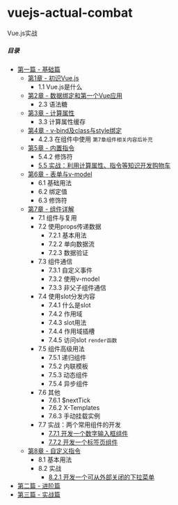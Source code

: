 # vuejs-actual-combat
Vue.js实战

##### 目录
* [第一篇 - 基础篇](chapter-basic)
   * [第1章 - 初识Vue.js](chapter-basic/chapter-1)
      * 1.1 Vue.js是什么
   * [第2章 - 数据绑定和第一个Vue应用](chapter-basic/chapter-2)
      * 2.3 语法糖
   * [第3章 - 计算属性](chapter-basic/chapter-3)
      * 3.3 计算属性缓存
   * [第4章 - v-bind及class与style绑定](chapter-basic/chapter-4)
      * 4.2.3 在组件中使用 `第7章组件相关内容后补充`
   * [第5章 - 内置指令](chapter-basic/chapter-5)
      * 5.4.2 修饰符
      * [5.5 实战：利用计算属性、指令等知识开发购物车](chapter-basic/chapter-5/shopping-cart)
   * [第6章 - 表单与v-model](chapter-basic/chapter-6)
      * 6.1 基础用法
      * 6.2 绑定值
      * 6.3 修饰符
   * [第7章 - 组件详解](chapter-basic/chapter-7)
      * 7.1 组件与复用
      * 7.2 使用props传递数据
         * 7.2.1 基本用法
         * 7.2.2 单向数据流
         * 7.2.3 数据验证
      * 7.3 组件通信
         * 7.3.1 自定义事件
         * 7.3.2 使用v-model
         * 7.3.3 非父子组件通信
      * 7.4 使用slot分发内容
         * 7.4.1 什么是slot
         * 7.4.2 作用域
         * 7.4.3 slot用法
         * 7.4.4 作用域插槽
         * 7.4.5 访问slot `render函数`
      * 7.5 组件高级用法
         * 7.5.1 递归组件
         * 7.5.2 内联模板
         * 7.5.3 动态组件
         * 7.5.4 异步组件
      * 7.6 其他
         * 7.6.1 $nextTick
         * 7.6.2 X-Templates
         * 7.6.3 手动挂载实例
      * 7.7 实战：两个常用组件的开发
         * [7.7.1 开发一个数字输入框组件](chapter-basic/chapter-7/number)
         * [7.7.2 开发一个标签页组件](chapter-basic/chapter-7/tabs)
   * [第8章 - 自定义指令](chapter-basic/chapter-8)
      * 8.1 基本用法
      * 8.2 实战
         * [8.2.1 开发一个可从外部关闭的下拉菜单](chapter-basic/chapter-8/menu)
* [第二篇 - 进阶篇](chapter-advance)
* [第三篇 - 实战篇](chapter-combat)
